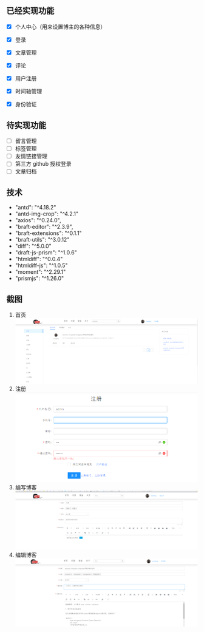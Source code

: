 ## 已经实现功能
- [x] 个人中心（用来设置博主的各种信息）
- [x] 登录
- [x] 文章管理
- [x] 评论
- [x] 用户注册
- [x] 时间轴管理
- [x] 身份验证


## 待实现功能
- [ ] 留言管理
- [ ] 标签管理
- [ ] 友情链接管理
- [ ] 第三方 github 授权登录
- [ ] 文章归档

## 技术
- "antd": "^4.18.2"
- "antd-img-crop": "^4.2.1"
- "axios": "^0.24.0",
- "braft-editor": "^2.3.9",
- "braft-extensions": "^0.1.1"
- "braft-utils": "^3.0.12"
- "diff": "^5.0.0"
- "draft-js-prism": "^1.0.6"
- "htmldiff": "^0.0.4"
- "htmldiff-js": "^1.0.5"
- "moment": "^2.29.1"
- "prismjs": "^1.26.0"


## 截图
1. 首页
![首页](./public/images/home.png)
2. 注册
![注册](./public/images/login.png)
3. 编写博客
![编写博客](./public/images/write.png)
4. 编辑博客
![编辑博客](./public/images/edit.png)